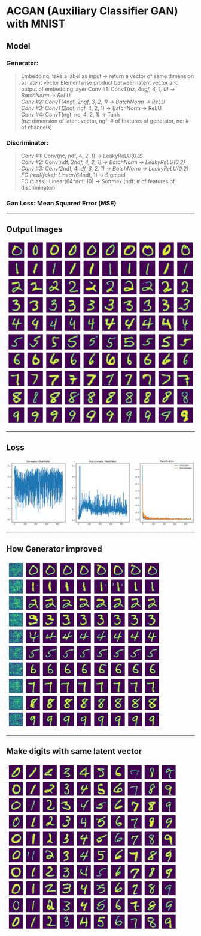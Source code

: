 ACGAN (Auxiliary Classifier GAN) with MNIST
=============

## Model
### Generator:  
> Embedding: take a label as input → return a vector of same dimension as latent vector
> Elementwise product between latent vector and output of embedding layer
> Conv #1: ConvT(nz, 4*ngf, 4, 1, 0) → BatchNorm → ReLU  
> Conv #2: ConvT(4*ngf, 2*ngf, 3, 2, 1) → BatchNorm → ReLU  
> Conv #3: ConvT(2*ngf, ngf, 4, 2, 1) → BatchNorm → ReLU  
> Conv #4: ConvT(ngf, nc, 4, 2, 1) → Tanh  
(nz: dimension of latent vector, ngf: # of features of genetator, nc: # of channels)  
  
### Discriminator:  
> Conv #1: Conv(nc, ndf, 4, 2, 1) → LeakyReLU(0.2)  
> Conv #2: Conv(ndf, 2*ndf, 4, 2, 1) → BatchNorm → LeakyReLU(0.2)  
> Conv #3: Conv(2*ndf, 4*ndf, 3, 2, 1) → BatchNorm → LeakyReLU(0.2)  
> FC (real/fake): Linear(64*ndf, 1) → Sigmoid  
> FC (class): Linear(64*ndf, 10) → Softmax
(ndf: # of features of discriminator)  

### Gan Loss: Mean Squared Error (MSE)
  
------------------
## Output Images  
![output_img](./images/ACGAN_1.png)  

------------------
## Loss  
![loss_img](./images/ACGAN_2.png)  

------------------
## How Generator improved  
![improved_img](./images/ACGAN_3.png)  

------------------
## Make digits with same latent vector 
![same_latent_img](./images/ACGAN_4.png)  
